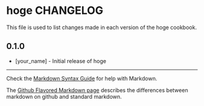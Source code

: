 hoge CHANGELOG
==============

This file is used to list changes made in each version of the hoge cookbook.

0.1.0
-----
- [your_name] - Initial release of hoge

- - -
Check the [Markdown Syntax Guide](http://daringfireball.net/projects/markdown/syntax) for help with Markdown.

The [Github Flavored Markdown page](http://github.github.com/github-flavored-markdown/) describes the differences between markdown on github and standard markdown.
